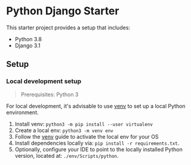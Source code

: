 # Python Django Starter

This starter project provides a setup that includes:

- Python 3.8
- Django 3.1

## Setup

### Local development setup

> Prerequisites: Python 3

For local development, it's advisable to use [venv][VENV] to set up a local Python environment.

1. Install venv: `python3 -m pip install --user virtualenv`
2. Create a local env: `python3 -m venv env`
3. Follow the [venv][VENV] guide to activate the local env for your OS
4. Install dependencies locally via: `pip install -r requirements.txt`.
5. Optionally, configure your IDE to point to the locally installed Python version, located at:
   `./env/Scripts/python`.

[VENV]: https://packaging.python.org/guides/installing-using-pip-and-virtual-environments/
